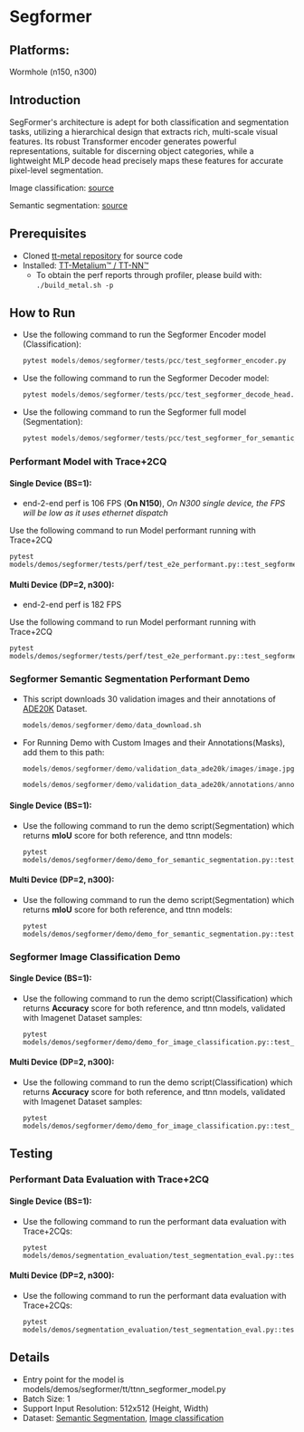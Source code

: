 # Segformer

## Platforms:
Wormhole (n150, n300)

## Introduction
SegFormer's architecture is adept for both classification and segmentation tasks, utilizing a hierarchical design that extracts rich, multi-scale visual features. Its robust Transformer encoder generates powerful representations, suitable for discerning object categories, while a lightweight MLP decode head precisely maps these features for accurate pixel-level segmentation.

Image classification: [source](https://huggingface.co/nvidia/mit-b0)

Semantic segmentation: [source](https://huggingface.co/nvidia/segformer-b0-finetuned-ade-512-512)

## Prerequisites
- Cloned [tt-metal repository](https://github.com/tenstorrent/tt-metal) for source code
- Installed: [TT-Metalium™ / TT-NN™](https://github.com/tenstorrent/tt-metal/blob/main/INSTALLING.md)
   - To obtain the perf reports through profiler, please build with: `./build_metal.sh -p`

## How to Run
- Use the following command to run the Segformer Encoder model (Classification):
  ```python
  pytest models/demos/segformer/tests/pcc/test_segformer_encoder.py
  ```

- Use the following command to run the Segformer Decoder model:
  ```python
  pytest models/demos/segformer/tests/pcc/test_segformer_decode_head.py
  ```

- Use the following command to run the Segformer full model (Segmentation):
  ```python
  pytest models/demos/segformer/tests/pcc/test_segformer_for_semantic_segmentation.py
  ```

### Performant Model with Trace+2CQ
#### Single Device (BS=1):
- end-2-end perf is 106 FPS (**On N150**), _On N300 single device, the FPS will be low as it uses ethernet dispatch_

Use the following command to run Model performant running with Trace+2CQ
```
pytest models/demos/segformer/tests/perf/test_e2e_performant.py::test_segformer_e2e
```

#### Multi Device (DP=2, n300):
- end-2-end perf is 182 FPS

Use the following command to run Model performant running with Trace+2CQ
```
pytest models/demos/segformer/tests/perf/test_e2e_performant.py::test_segformer_e2e_dp
```

### Segformer Semantic Segmentation Performant Demo
- This script downloads 30 validation images and their annotations of [ADE20K](https://www.kaggle.com/datasets/awsaf49/ade20k-dataset) Dataset.
  ```python
  models/demos/segformer/demo/data_download.sh
  ```
- For Running Demo with Custom Images and their Annotations(Masks), add them to this path:
  ```python
  models/demos/segformer/demo/validation_data_ade20k/images/image.jpg
  ```
  ```python
  models/demos/segformer/demo/validation_data_ade20k/annotations/annotation.png
  ```

#### Single Device (BS=1):
- Use the following command to run the demo script(Segmentation) which returns **mIoU** score for both reference, and ttnn models:
  ```
  pytest models/demos/segformer/demo/demo_for_semantic_segmentation.py::test_demo_semantic_segmentation
  ```

#### Multi Device (DP=2, n300):
- Use the following command to run the demo script(Segmentation) which returns **mIoU** score for both reference, and ttnn models:
  ```
  pytest models/demos/segformer/demo/demo_for_semantic_segmentation.py::test_demo_semantic_segmentation_dp
  ```

### Segformer Image Classification Demo
#### Single Device (BS=1):
- Use the following command to run the demo script(Classification) which returns **Accuracy** score for both reference, and ttnn models, validated with Imagenet Dataset samples:
  ```
  pytest models/demos/segformer/demo/demo_for_image_classification.py::test_segformer_classification_demo
  ```

#### Multi Device (DP=2, n300):
- Use the following command to run the demo script(Classification) which returns **Accuracy** score for both reference, and ttnn models, validated with Imagenet Dataset samples:
  ```
  pytest models/demos/segformer/demo/demo_for_image_classification.py::test_segformer_classification_demo_dp
  ```

## Testing
### Performant Data Evaluation with Trace+2CQ
#### Single Device (BS=1):
- Use the following command to run the performant data evaluation with Trace+2CQs:
  ```
  pytest models/demos/segmentation_evaluation/test_segmentation_eval.py::test_segformer_eval

#### Multi Device (DP=2, n300):
- Use the following command to run the performant data evaluation with Trace+2CQs:
  ```
  pytest models/demos/segmentation_evaluation/test_segmentation_eval.py::test_segformer_eval_dp
  ```

## Details
- Entry point for the model is models/demos/segformer/tt/ttnn_segformer_model.py
- Batch Size: 1
- Support Input Resolution: 512x512 (Height, Width)
- Dataset: [Semantic Segmentation](https://www.kaggle.com/datasets/awsaf49/ade20k-dataset), [Image classification](https://huggingface.co/datasets/ILSVRC/imagenet-1k)
